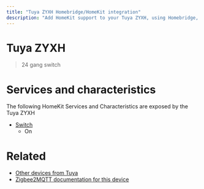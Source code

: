 ```yaml
---
title: "Tuya ZYXH Homebridge/HomeKit integration"
description: "Add HomeKit support to your Tuya ZYXH, using Homebridge, Zigbee2MQTT and homebridge-z2m."
---
```

<!---
This file has been GENERATED using src/docgen/docgen.ts
DO NOT EDIT THIS FILE MANUALLY!
-->
# Tuya ZYXH
> 24 gang switch


# Services and characteristics
The following HomeKit Services and Characteristics are exposed by
the Tuya ZYXH

* [Switch](../../switch.md)
  * On


# Related
* [Other devices from Tuya](../index.md#tuya)
* [Zigbee2MQTT documentation for this device](https://www.zigbee2mqtt.io/devices/ZYXH.html)